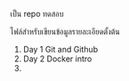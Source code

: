 เป็น repo ทดสอบ


ไฟล์สำหรับเขียนข้อมูลรายละเอียดตั้งต้น
1. Day 1 Git and Github
2. Day 2 Docker intro
3.
